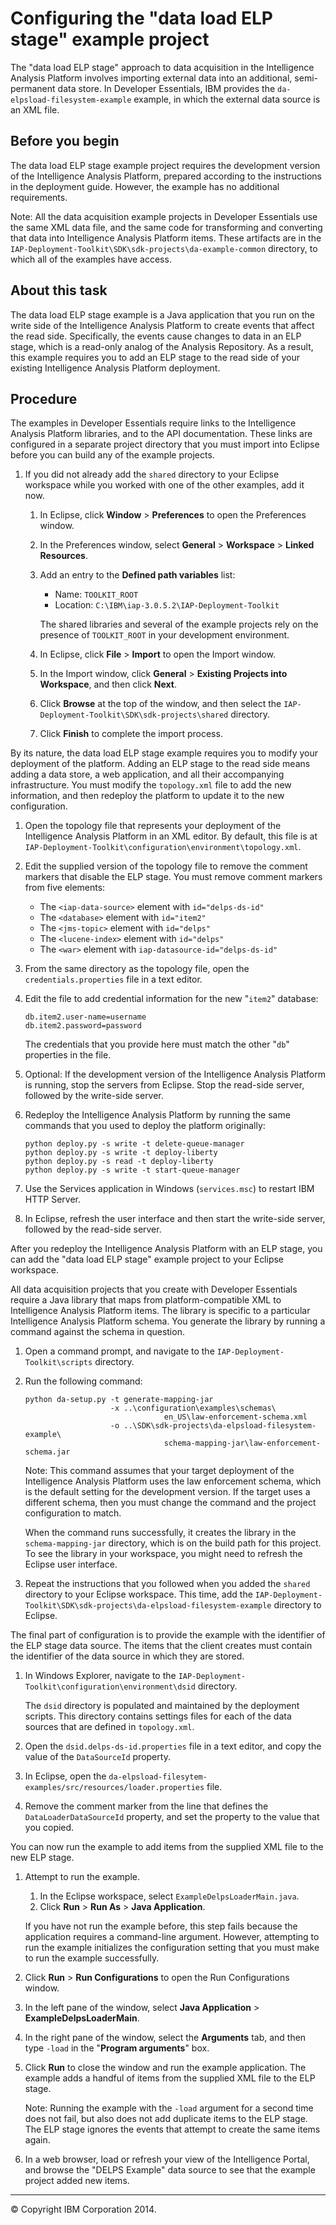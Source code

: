 Configuring the "data load ELP stage" example project
=====================================================

The "data load ELP stage" approach to data acquisition in the Intelligence Analysis Platform involves importing external data into an additional, semi-permanent data store. In Developer Essentials, IBM provides the `da-elpsload-filesystem-example` example, in which the external data source is an XML file.

Before you begin
----------------

The data load ELP stage example project requires the development version of the Intelligence Analysis Platform, prepared according to the instructions in the deployment guide. However, the example has no additional requirements.

Note: All the data acquisition example projects in Developer Essentials use the same XML data file, and the same code for transforming and converting that data into Intelligence Analysis Platform items. These artifacts are in the `IAP-Deployment-Toolkit\SDK\sdk-projects\da-example-common` directory, to which all of the examples have access.

About this task
---------------

The data load ELP stage example is a Java application that you run on the write side of the Intelligence Analysis Platform to create events that affect the read side. Specifically, the events cause changes to data in an ELP stage, which is a read-only analog of the Analysis Repository. As a result, this example requires you to add an ELP stage to the read side of your existing Intelligence Analysis Platform deployment.

Procedure
---------

The examples in Developer Essentials require links to the Intelligence Analysis Platform libraries, and to the API documentation. These links are configured in a separate project directory that you must import into Eclipse before you can build any of the example projects.

1.  If you did not already add the `shared` directory to your Eclipse workspace while you worked with one of the other examples, add it now.
    1.  In Eclipse, click **Window** \> **Preferences** to open the Preferences window.
    2.  In the Preferences window, select **General** \> **Workspace** \> **Linked Resources**.
    3.  Add an entry to the **Defined path variables** list:

        -   Name: `TOOLKIT_ROOT`
        -   Location: `C:\IBM\iap-3.0.5.2\IAP-Deployment-Toolkit`

        The shared libraries and several of the example projects rely on the presence of `TOOLKIT_ROOT` in your development environment.

    4.  In Eclipse, click **File** \> **Import** to open the Import window.
    5.  In the Import window, click **General** \> **Existing Projects into Workspace**, and then click **Next**.
    6.  Click **Browse** at the top of the window, and then select the `IAP-Deployment-Toolkit\SDK\sdk-projects\shared` directory.
    7.  Click **Finish** to complete the import process.

By its nature, the data load ELP stage example requires you to modify your deployment of the platform. Adding an ELP stage to the read side means adding a data store, a web application, and all their accompanying infrastructure. You must modify the `topology.xml` file to add the new information, and then redeploy the platform to update it to the new configuration.

1.  Open the topology file that represents your deployment of the Intelligence Analysis Platform in an XML editor. By default, this file is at `IAP-Deployment-Toolkit\configuration\environment\topology.xml`.
2.  Edit the supplied version of the topology file to remove the comment markers that disable the ELP stage. You must remove comment markers from five elements:
    -   The `<iap-data-source>` element with `id="delps-ds-id"`
    -   The `<database>` element with `id="item2"`
    -   The `<jms-topic>` element with `id="delps"`
    -   The `<lucene-index>` element with `id="delps"`
    -   The `<war>` element with `iap-datasource-id="delps-ds-id"`

3.  From the same directory as the topology file, open the `credentials.properties` file in a text editor.
4.  Edit the file to add credential information for the new "`item2`" database:

    ``` {.pre .codeblock}
    db.item2.user-name=username
    db.item2.password=password
    ```

    The credentials that you provide here must match the other "`db`" properties in the file.

5.  Optional: If the development version of the Intelligence Analysis Platform is running, stop the servers from Eclipse. Stop the read-side server, followed by the write-side server.
6.  Redeploy the Intelligence Analysis Platform by running the same commands that you used to deploy the platform originally:

    ``` {.pre .codeblock}
    python deploy.py -s write -t delete-queue-manager
    python deploy.py -s write -t deploy-liberty
    python deploy.py -s read -t deploy-liberty
    python deploy.py -s write -t start-queue-manager
    ```

7.  Use the Services application in Windows (`services.msc`) to restart IBM HTTP Server.
8.  In Eclipse, refresh the user interface and then start the write-side server, followed by the read-side server.

After you redeploy the Intelligence Analysis Platform with an ELP stage, you can add the "data load ELP stage" example project to your Eclipse workspace.

All data acquisition projects that you create with Developer Essentials require a Java library that maps from platform-compatible XML to Intelligence Analysis Platform items. The library is specific to a particular Intelligence Analysis Platform schema. You generate the library by running a command against the schema in question.

1.  Open a command prompt, and navigate to the `IAP-Deployment-Toolkit\scripts` directory.
2.  Run the following command:

    ``` {.pre .codeblock}
    python da-setup.py -t generate-mapping-jar
                       -x ..\configuration\examples\schemas\
                                   en_US\law-enforcement-schema.xml
                       -o ..\SDK\sdk-projects\da-elpsload-filesystem-example\
                                   schema-mapping-jar\law-enforcement-schema.jar
    ```

    Note: This command assumes that your target deployment of the Intelligence Analysis Platform uses the law enforcement schema, which is the default setting for the development version. If the target uses a different schema, then you must change the command and the project configuration to match.

    When the command runs successfully, it creates the library in the `schema-mapping-jar` directory, which is on the build path for this project. To see the library in your workspace, you might need to refresh the Eclipse user interface.

3.  Repeat the instructions that you followed when you added the `shared` directory to your Eclipse workspace. This time, add the `IAP-Deployment-Toolkit\SDK\sdk-projects\da-elpsload-filesystem-example` directory to Eclipse.

The final part of configuration is to provide the example with the identifier of the ELP stage data source. The items that the client creates must contain the identifier of the data source in which they are stored.

1.  In Windows Explorer, navigate to the `IAP-Deployment-Toolkit\configuration\environment\dsid` directory.

    The `dsid` directory is populated and maintained by the deployment scripts. This directory contains settings files for each of the data sources that are defined in `topology.xml`.

2.  Open the `dsid.delps-ds-id.properties` file in a text editor, and copy the value of the `DataSourceId` property.
3.  In Eclipse, open the `da-elpsload-filesytem-examples/src/resources/loader.properties` file.
4.  Remove the comment marker from the line that defines the `DataLoaderDataSourceId` property, and set the property to the value that you copied.

You can now run the example to add items from the supplied XML file to the new ELP stage.

1.  Attempt to run the example.

    1.  In the Eclipse workspace, select `ExampleDelpsLoaderMain.java`.
    2.  Click **Run** \> **Run As** \> **Java Application**.

    If you have not run the example before, this step fails because the application requires a command-line argument. However, attempting to run the example initializes the configuration setting that you must make to run the example successfully.

2.  Click **Run** \> **Run Configurations** to open the Run Configurations window.
3.  In the left pane of the window, select **Java Application** \> **ExampleDelpsLoaderMain**.
4.  In the right pane of the window, select the **Arguments** tab, and then type `-load` in the "**Program arguments**" box.
5.  Click **Run** to close the window and run the example application. The example adds a handful of items from the supplied XML file to the ELP stage.

    Note: Running the example with the `-load` argument for a second time does not fail, but also does not add duplicate items to the ELP stage. The ELP stage ignores the events that attempt to create the same items again.

6.  In a web browser, load or refresh your view of the Intelligence Portal, and browse the "DELPS Example" data source to see that the example project added new items.

* * * * *

© Copyright IBM Corporation 2014.


